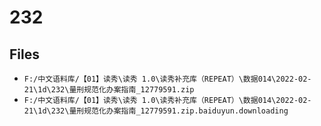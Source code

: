 # 232

## Files

- `F:/中文语料库/【01】读秀\读秀 1.0\读秀补充库（REPEAT）\数据014\2022-02-21\1d\232\量刑规范化办案指南_12779591.zip`
- `F:/中文语料库/【01】读秀\读秀 1.0\读秀补充库（REPEAT）\数据014\2022-02-21\1d\232\量刑规范化办案指南_12779591.zip.baiduyun.downloading`
